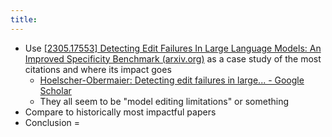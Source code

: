 ```yaml
---
title:
---
```

- Use [[2305.17553] Detecting Edit Failures In Large Language Models: An Improved Specificity Benchmark (arxiv.org)](https://arxiv.org/abs/2305.17553) as a case study of the most citations and where its impact goes
	- [Hoelscher-Obermaier: Detecting edit failures in large... - Google Scholar](https://scholar.google.com/scholar?start=10&hl=en&as_sdt=2005&sciodt=0,5&cites=6155474676558562908&scipsc=)
	- They all seem to be "model editing limitations"  or something
- Compare to historically most impactful papers
- Conclusion = 